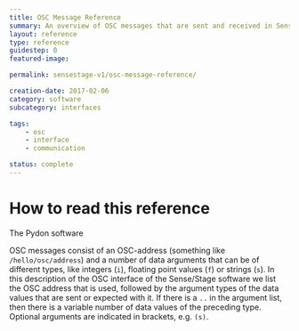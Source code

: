 ```yaml
---
title: OSC Message Reference
summary: An overview of OSC messages that are sent and received in Sense/Stage.
layout: reference
type: reference
guidestep: 0
featured-image:

permalink: sensestage-v1/osc-message-reference/

creation-date: 2017-02-06
category: software
subcategory: interfaces

tags:
    - osc
    - interface
    - communication

status: complete
---
```


# How to read this reference

The Pydon software

OSC messages consist of an OSC-address (something like `/hello/osc/address`) and a number of data arguments that can be of different types, like integers (`i`), floating point values (`f`) or strings (`s`). In this description of the OSC interface of the Sense/Stage software we list the OSC address that is used, followed by the argument types of the data values that are sent or expected with it. If there is a `..` in the argument list, then there is a variable number of data values of the preceding type. Optional arguments are indicated in brackets, e.g. `(s)`.

